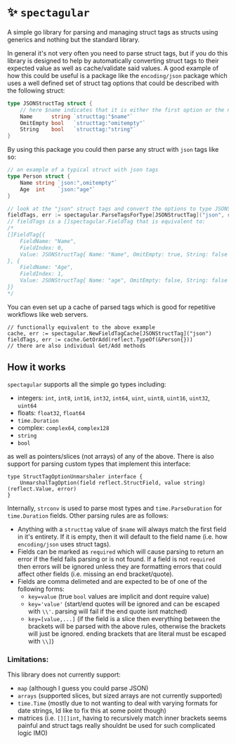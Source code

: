 # :sparkles: `spectagular`
A simple go library for parsing and managing struct tags as structs using generics and nothing but the standard library.

In general it's not very often you need to parse struct tags, but if you do this library is designed to help by automatically converting struct tags to their expected value as well as cache/validate said values. A good example of how this could be useful is a package like the `encoding/json` package which uses a well defined set of struct tag options that could be described with the following struct:

```go
type JSONStructTag struct {
    // here $name indicates that it is either the first option or the name of the field if empty
    Name      string `structtag:"$name"`
    OmitEmpty bool   `structtag:"omitempty"`
    String    bool   `structtag:"string"`
}
```
By using this package you could then parse any struct with `json` tags like so:

```go
// an example of a typical struct with json tags
type Person struct {
    Name string `json:",omitempty"`
    Age  int    `json:"age"`
}

// look at the "json" struct tags and convert the options to type JSONStructTag
fieldTags, err := spectagular.ParseTagsForType[JSONStructTag]("json", reflect.TypeOf(&Person{}))
// fieldTags is a []spectagular.FieldTag that is equivalent to:
/*
[]FieldTag{{ 
    FieldName: "Name",
    FieldIndex: 0,
    Value: JSONStructTag{ Name: "Name", OmitEmpty: true, String: false },
}, {
    FieldName: "Age",
    FieldIndex: 1,
    Value: JSONStructTag{ Name: "age", OmitEmpty: false, String: false },
}}
*/
```

You can even set up a cache of parsed tags which is good for repetitive workflows like web servers.

```golang
// functionally equivalent to the above example
cache, err := spectagular.NewFieldTagCache[JSONStructTag]("json")
fieldTags, err := cache.GetOrAdd(reflect.TypeOf(&Person{}))
// there are also individual Get/Add methods
```

## How it works
`spectagular` supports all the simple go types including:
- integers: `int`, `int8`, `int16`, `int32`, `int64`, `uint`, `uint8`, `uint16`, `uint32`, `uint64`
- floats: `float32`, `float64`
- `time.Duration`
- complex: `complex64`, `complex128`
- `string`
- `bool`

as well as pointers/slices (not arrays) of any of the above. There is also support for parsing custom types that implement this interface:
```golang
type StructTagOptionUnmarshaler interface {
    UnmarshalTagOption(field reflect.StructField, value string) (reflect.Value, error)
}
```


Internally, `strconv` is used to parse most types and `time.ParseDuration` for `time.Duration` fields. Other parsing rules are as follows:
- Anything with a `structtag` value of `$name` will always match the first field in it's entirety. If it is empty, then it will default to the field name (i.e. how `encoding/json` uses struct tags). 
- Fields can be marked as `required` which will cause parsing to return an error if the field fails parsing or is not found. If a field is not `required` then errors will be ignored unless they are formatting errors that could affect other fields (i.e. missing an end bracket/quote).
- Fields are comma delimeted and are expected to be of one of the following forms:
   - `key=value` (true `bool` values are implicit and dont require value)
   - `key='value'` (start/end quotes will be ignored and can be escaped with `\\'`. parsing will fail if the end quote isnt matched)
   - `key=[value,...]` (if the field is a slice then everything between the brackets will be parsed with the above rules, otherwise the brackets will just be ignored. ending brackets that are literal must be escaped with `\\]`)

### Limitations:
This library does not currently support:
- `map` (although I guess you could parse JSON)
- `arrays` (supported slices, but sized arrays are not currently supported)
- `time.Time` (mostly due to not wanting to deal with varying formats for date strings, Id like to fix this at some point though)
- matrices (i.e. `[][]int`, having to recursively match inner brackets seems painful and struct tags really shouldnt be used for such complicated logic IMO)
